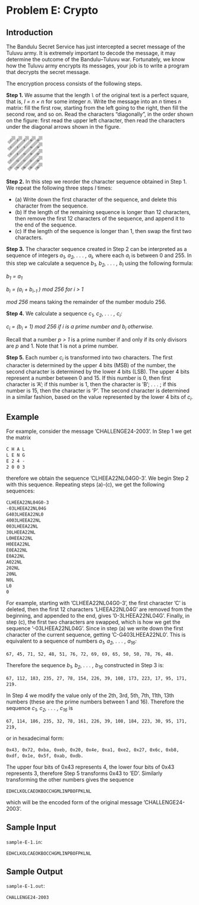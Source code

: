 

# Problem E: Crypto
## Introduction
The Bandulu Secret Service has just intercepted a secret message of the Tuluvu army. It is extremely
important to decode the message, it may determine the outcome of the Bandulu–Tuluvu war. Fortunately,
we know how the Tuluvu army encrypts its messages, your job is to write a program that decrypts the
secret message.

The encryption process consists of the following steps.

**Step 1.** We assume that the length `l` of the original text is a perfect square, that is, *l = n × n* for some
integer *n*. Write the message into an *n* times *n* matrix: fill the first row, starting from the left going to
the right, then fill the second row, and so on. Read the characters “diagonally”, in the order shown on
the figure: first read the upper left character, then read the characters under the diagonal arrows shown
in the figure.

<img src="diagonal.png?type=raw" width="20%"/>

**Step 2.** In this step we reorder the character sequence obtained in Step 1. We repeat the following three
steps *l* times:
* (a) Write down the first character of the sequence, and delete this character from the sequence.
* (b) If the length of the remaining sequence is longer than 12 characters, then remove the first 12 characters of the sequence, and append it to the end of the sequence.
* (c) If the length of the sequence is longer than 1, then swap the first two characters.

**Step 3.** The character sequence created in Step 2 can be interpreted as a sequence of integers *a<sub>1</sub>, a<sub>2</sub>,
. . . , a<sub>l</sub>,* where each *a<sub>i</sub>* is between 0 and 255. In this step we calculate a sequence *b<sub>1</sub>, b<sub>2</sub>, . . . , b<sub>l</sub>* using the
following formula:

  *b<sub>1</sub> = a<sub>1</sub>* 
 
  *b<sub>i</sub> = (a<sub>i</sub> + b<sub>i-1</sub> ) mod 256 for i > 1*

*mod 256* means taking the remainder of the number modulo 256.

**Step 4.** We calculate a sequence *c<sub>1</sub>, c<sub>2</sub>, . . . , c<sub>i</sub>:*

*c<sub>i</sub> = (b<sub>i</sub> + 1) mod 256 if i is a prime number and b<sub>i</sub> otherwise.*

Recall that a number *p > 1* is a prime number if and only if its only divisors are *p* and 1. Note that 1 is
not a prime number.

**Step 5.** Each number *c<sub>i</sub>* is transformed into two characters. The first character is determined by the
upper 4 bits (MSB) of the number, the second character is determined by the lower 4 bits (LSB). The
upper 4 bits represent a number between 0 and 15. If this number is 0, then first character is ’A’; if this
number is 1, then the character is ’B’; . . . ; if this number is 15, then the character is ’P’. The second
character is determined in a similar fashion, based on the value represented by the lower 4 bits of *c<sub>i</sub>*.

## Example
For example, consider the message ’CHALLENGE24-2003’. In Step 1 we get the matrix

    C H A L
    L E N G
    E 2 4 -
    2 0 0 3

therefore we obtain the sequence ’CLHEEA22NL04G0-3’. We begin Step 2 with this sequence. Repeating
steps (a)-(c), we get the following sequences:

    CLHEEA22NL04G0-3
    -03LHEEA22NL04G
    G403LHEEA22NL0
    4003LHEEA22NL
    003LHEEA22NL
    30LHEEA22NL
    L0HEEA22NL
    H0EEA22NL
    E0EA22NL
    E0A22NL
    A022NL
    202NL
    20NL
    N0L
    L0
    0
    
For example, starting with ’CLHEEA22NL04G0-3’, the first character ’C’ is deleted, then the first 12 characters ’LHEEA22NL04G’ are removed from the beginning, and appended to the end, gives ’0-3LHEEA22NL04G’.
Finally, in step (c), the first two characters are swapped, which is how we get the sequence ’-03LHEEA22NL04G’.
Since in step (a) we write down the first character of the current sequence, getting ’C-G403LHEEA22NL0’.
This is equivalent to a sequence of numbers *a<sub>1</sub>, a<sub>2</sub>, . . . , a<sub>16</sub>:*

    67, 45, 71, 52, 48, 51, 76, 72, 69, 69, 65, 50, 50, 78, 76, 48.

Therefore the sequence *b<sub>1</sub>, b<sub>2</sub>, . . . , b<sub>16</sub>* constructed in Step 3 is:

    67, 112, 183, 235, 27, 78, 154, 226, 39, 108, 173, 223, 17, 95, 171, 219.

In Step 4 we modify the value only of the 2th, 3rd, 5th, 7th, 11th, 13th numbers (these are the prime
numbers between 1 and 16). Therefore the sequence *c<sub>1</sub>, c<sub>2</sub>, . . . , c<sub>16</sub>* is

    67, 114, 186, 235, 32, 78, 161, 226, 39, 108, 184, 223, 30, 95, 171, 219,

or in hexadecimal form:

    0x43, 0x72, 0xba, 0xeb, 0x20, 0x4e, 0xa1, 0xe2, 0x27, 0x6c, 0xb8, 0xdf, 0x1e, 0x5f, 0xab, 0xdb.

The upper four bits of 0x43 represents 4, the lower four bits of 0x43 represents 3, therefore Step 5
transforms 0x43 to ’ED’. Similarly transforming the other numbers gives the sequence

    EDHCLKOLCAEOKBOCCHGMLINPBOFPKLNL

which will be the encoded form of the original message ’CHALLENGE24-2003’.

## Sample Input
`sample-E-1.in`:
```
EDHCLKOLCAEOKBOCCHGMLINPBOFPKLNL
```
## Sample Output
`sample-E-1.out`:
```
CHALLENGE24-2003
```
